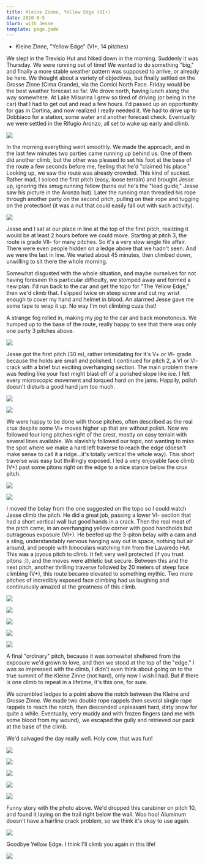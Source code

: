 ```yaml
---
title: Kleine Zinne, Yellow Edge (VI+)
date: 2010-8-5
blurb: with Jesse
template: page.jade
---
```


* Kleine Zinne, "Yellow Edge" (VI+, 14 pitches)

We slept in the Trevisio Hut and hiked down in the morning. Suddenly it
was Thursday. We were running out of time! We wanted to do something "big,"
and finally a more stable weather pattern was supposed to arrive, or already
be here. We thought about a variety of objectives, but finally settled
on the Grosse Zinne (Cima Grande), via the Comici North Face. Friday would
be the best weather forecast so far. We drove north, having lunch along
the way somewhere. At Lake Misurina I grew so tired of driving (or being
in the car) that I had to get out and read a few hours. I'd passed up an
opportunity for gas in Cortina, and now realized I really needed it. We
had to drive up to Dobbiaco for a station, some water and another forecast
check. Eventually we were settled in the Rifugio Aronzo, all set to wake
up early and climb.
  
  
[![](http://farm5.static.flickr.com/4140/4812842318_05c3673ccd_b.jpg)](http://www.flickr.com/photos/ripsawridge/4812842318/)
  
  
In the morning everything went smoothly. We made the approach, and in
the last few minutes two parties came running up behind us. One of them
did another climb, but the other was pleased to set his foot at the base
of the route a few seconds before me, feeling that he'd "claimed his place."
Looking up, we saw the route was already crowded. This kind of sucked.
Rather mad, I soloed the first pitch (easy, loose terrain) and brought
Jesse up, ignoring this smug running fellow (turns out he's the "lead guide,"
Jesse saw his picture in the Aronzo hut). Later the running man threaded
his rope through another party on the second pitch, pulling on their rope
and tugging on the protection! (it was a nut that could easily fall out
with such activity).
  
  
[![](http://farm5.static.flickr.com/4120/4812844804_aa2fdf4414_b.jpg)](http://www.flickr.com/photos/ripsawridge/4812844804/)
  
  
Jesse and I sat at our place in line at the top of the first pitch, realizing
it would be at least 2 hours before we could move. Starting at pitch 3,
the route is grade VII- for many pitches. So it's a very slow single file
affair. There were even people hidden on a ledge above that we hadn't seen.
And we were the last in line. We waited about 45 minutes, then climbed
down, unwilling to sit there the whole morning.
  
  
Somewhat disgusted with the whole situation, and maybe ourselves for not
having foreseen this particular difficulty, we stomped away and formed
a new plan. I'd run back to the car and get the topo for "The Yellow Edge,"
then we'd climb that. I slipped twice on steep scree and cut my wrist enough
to cover my hand and helmet in blood. An alarmed Jesse gave me some tape
to wrap it up. No way I'm not climbing cuza that!
  
  
A strange fog rolled in, making my jog to the car and back monotonous.
We humped up to the base of the route, really happy to see that there was
only one party 3 pitches above.
  
  
[![](http://farm5.static.flickr.com/4098/4812252395_deaaba84eb_b.jpg)](http://www.flickr.com/photos/ripsawridge/4812252395/)
  
  
Jesse got the first pitch (30 m), rather intimidating for it's V+ or VI-
grade because the holds are small and polished. I continued for pitch 2,
a VI or VI- crack with a brief but exciting overhanging section. The main
problem there was feeling like your feet might blast off of a polished
slope like ice. I felt every microscopic movement and torqued hard on the
jams. Happily, polish doesn't disturb a good hand jam too much.
  
  
[![](http://farm5.static.flickr.com/4137/4812846970_1fe4d09121_b.jpg)](http://www.flickr.com/photos/ripsawridge/4812846970/)
  
[![](http://farm5.static.flickr.com/4100/4812223091_10a3007f06_b.jpg)](http://www.flickr.com/photos/ripsawridge/4812223091/)
  
  
We were happy to be done with those pitches, often described as the real
crux despite some VI+ moves higher up that are without polish. Now we followed
four long pitches right of the crest, mostly on easy terrain with several
lines available. We slavishly followed our topo, not wanting to miss the
spot where we make a hard left traverse to reach the edge (doesn't make
sense to call it a ridge...it's totally vertical the whole way). This short
traverse was easy but thrillingly exposed. I led a very enjoyable face
climb (V+) past some pitons right on the edge to a nice stance below the
crux pitch.
  
  
[![](http://farm5.static.flickr.com/4122/4812224329_54cf4a38ac_b.jpg)](http://www.flickr.com/photos/ripsawridge/4812224329/)
  
[![](http://farm5.static.flickr.com/4102/4812226535_18668936d8_b.jpg)](http://www.flickr.com/photos/ripsawridge/4812226535/)
  
  
I moved the belay from the one suggested on the topo so I could watch
Jesse climb the pitch. He did a great job, passing a lower VI- section
that had a short vertical wall but good hands in a crack. Then the real
meat of the pitch came, in an overhanging yellow corner with good handholds
but outrageous exposure (VI+). He beefed up the 3-piton belay with a cam
and a sling, understandably nervous hanging way out in space, nothing but
air around, and people with binoculars watching him from the Lavaredo Hut.
This was a joyous pitch to climb. It felt very well protected (if you trust
pitons :)), and the moves were athletic but secure. Between this and the
next pitch, another thrilling traverse followed by 20 meters of steep face
climbing (V+), this route became elevated to something mythic. Two more
pitches of incredibly exposed face climbing had us laughing and continuously
amazed at the greatness of this climb.
  
  
[![](http://farm5.static.flickr.com/4119/4812853002_ce1ce39441_b.jpg)](http://www.flickr.com/photos/ripsawridge/4812853002/)
  
[![](http://farm5.static.flickr.com/4121/4812231519_fdc87d402f_b.jpg)](http://www.flickr.com/photos/ripsawridge/4812231519/)
  
[![](http://farm5.static.flickr.com/4081/4812280957_4c943b99a0_b.jpg)](http://www.flickr.com/photos/ripsawridge/4812280957/)
  
[![](http://farm5.static.flickr.com/4077/4812859188_e043644a44_b.jpg)](http://www.flickr.com/photos/ripsawridge/4812859188/)
  
[![](http://farm5.static.flickr.com/4122/4812237917_f117cfa7bc_b.jpg)](http://www.flickr.com/photos/ripsawridge/4812237917/)
  
  
A final "ordinary" pitch, because it was somewhat sheltered from the exposure
we'd grown to love, and then we stood at the top of the "edge." I was so
impressed with the climb, I didn't even think about going on to the true
summit of the Kleine Zinne (not hard), only now I wish I had. But if there
is one climb to repeat in a lifetime, it's this one, for sure.
  
  
We scrambled ledges to a point above the notch between the Kleine and
Grosse Zinne. We made two double rope rappels then several single rope
rappels to reach the notch, then descended unpleasant hard, dirty snow
for quite a while. Eventually, very muddy and with frozen fingers (and
me with some blood from my wound), we escaped the gully and retrieved our
pack at the base of the climb.
  
  
We'd salvaged the day really well. Holy cow, that was fun!
  
  
[![](http://farm5.static.flickr.com/4119/4812864780_9949af7333_b.jpg)](http://www.flickr.com/photos/ripsawridge/4812864780/)
  
[![](http://farm5.static.flickr.com/4114/4812241829_d76674cab2_b.jpg)](http://www.flickr.com/photos/ripsawridge/4812241829/)
  
[![](http://farm5.static.flickr.com/4074/4812868822_70b47a6b65_b.jpg)](http://www.flickr.com/photos/ripsawridge/4812868822/)
  
[![](http://farm5.static.flickr.com/4121/4812871562_6e29fe0a26_b.jpg)](http://www.flickr.com/photos/ripsawridge/4812871562/)
  
[![](http://farm5.static.flickr.com/4074/4812872812_52a66934e3_b.jpg)](http://www.flickr.com/photos/ripsawridge/4812872812/)
  
  
Funny story with the photo above. We'd dropped this carabiner on pitch
10, and found it laying on the trail right below the wall. Woo hoo! Aluminum
doesn't have a hairline crack problem, so we think it's okay to use again.
  
  
[![](http://farm5.static.flickr.com/4079/4812873812_fe14c8624e_b.jpg)](http://www.flickr.com/photos/ripsawridge/4812873812/)
  
  
Goodbye Yellow Edge. I think I'll climb you again in this life!
  
  
[![](http://farm5.static.flickr.com/4115/4812874592_3780e9bfc8_b.jpg)](http://www.flickr.com/photos/ripsawridge/4812874592/)
